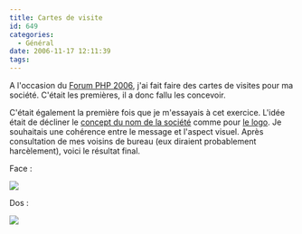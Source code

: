 ```yaml
---
title: Cartes de visite
id: 649
categories:
  - Général
date: 2006-11-17 12:11:39
tags:
---
```


A l'occasion du [Forum PHP 2006](http://afup.org/pages/forumphp2006/), j'ai fait faire des cartes de visites pour ma société. C'était les premières, il a donc fallu les concevoir.

C'était également la première fois que je m'essayais à cet exercice. L'idée était de décliner le [concept du nom de la société](/2006/08/31/599-kanopee) comme pour [le logo](/2006/10/19/622-un-logo-pour-kanopee). Je souhaitais une cohérence entre le message et l'aspect visuel. Après consultation de mes voisins de bureau (eux diraient probablement harcèlement), voici le résultat final.

Face&nbsp;:

![](/images/carte_de_visite_face.jpg)

Dos&nbsp;:

![](/images/carte_de_visite_dos.jpg)